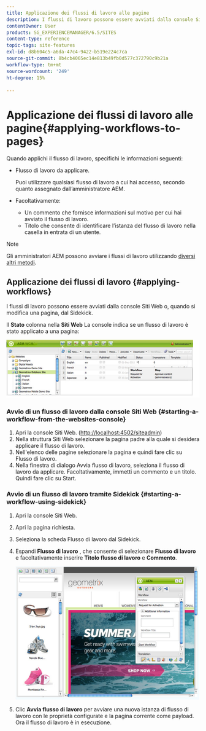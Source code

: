 ```yaml
---
title: Applicazione dei flussi di lavoro alle pagine
description: I flussi di lavoro possono essere avviati dalla console Siti Web o, quando si modifica una pagina, dal Sidekick.
contentOwner: User
products: SG_EXPERIENCEMANAGER/6.5/SITES
content-type: reference
topic-tags: site-features
exl-id: d8b604c5-a6da-47c4-9422-b519e224c7ca
source-git-commit: 8b4cb4065ec14e813b49fb0d577c372790c9b21a
workflow-type: tm+mt
source-wordcount: '249'
ht-degree: 15%

---
```


# Applicazione dei flussi di lavoro alle pagine{#applying-workflows-to-pages}

Quando applichi il flusso di lavoro, specifichi le informazioni seguenti:

* Flusso di lavoro da applicare.

  Puoi utilizzare qualsiasi flusso di lavoro a cui hai accesso, secondo quanto assegnato dall’amministratore AEM.
* Facoltativamente:

   * Un commento che fornisce informazioni sul motivo per cui hai avviato il flusso di lavoro.
   * Titolo che consente di identificare l’istanza del flusso di lavoro nella casella in entrata di un utente.

>[!NOTE]
>
>Gli amministratori AEM possono avviare i flussi di lavoro utilizzando [diversi altri metodi](/help/sites-administering/workflows-starting.md).

## Applicazione dei flussi di lavoro {#applying-workflows}

I flussi di lavoro possono essere avviati dalla console Siti Web o, quando si modifica una pagina, dal Sidekick.

Il **Stato** colonna nella **Siti Web** La console indica se un flusso di lavoro è stato applicato a una pagina:

![workflowstatus](assets/workflowstatus.png)

### Avvio di un flusso di lavoro dalla console Siti Web {#starting-a-workflow-from-the-websites-console}

1. Apri la console Siti Web. ([http://localhost:4502/siteadmin](http://localhost:4502/siteadmin))
1. Nella struttura Siti Web selezionare la pagina padre alla quale si desidera applicare il flusso di lavoro.
1. Nell&#39;elenco delle pagine selezionare la pagina e quindi fare clic su Flusso di lavoro.
1. Nella finestra di dialogo Avvia flusso di lavoro, seleziona il flusso di lavoro da applicare. Facoltativamente, immetti un commento e un titolo. Quindi fare clic su Start.

### Avvio di un flusso di lavoro tramite Sidekick {#starting-a-workflow-using-sidekick}

1. Apri la console Siti Web.
1. Apri la pagina richiesta.
1. Seleziona la scheda Flusso di lavoro dal Sidekick.
1. Espandi **Flusso di lavoro** , che consente di selezionare **Flusso di lavoro** e facoltativamente inserire **Titolo flusso di lavoro** e **Commento**.

   ![workflowavvio barra laterale](assets/workflowstartsidekick.png)

1. Clic **Avvia flusso di lavoro** per avviare una nuova istanza di flusso di lavoro con le proprietà configurate e la pagina corrente come payload. Ora il flusso di lavoro è in esecuzione.
